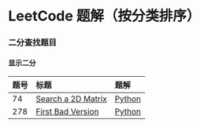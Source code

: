 # LeetCode 题解（按分类排序）


### 二分查找题目

#### 显示二分

| 题号 | 标题 | 题解 |
| :------ | :------ | :------ |
| 74 | [ Search a 2D Matrix](https://leetcode.cn/problems/search-a-2d-matrix/) | [Python](https://github.com/ZhiyaoWen999/LC/blob/master/BinarySearch/74.py) |
| 278 | [First Bad Version](https://leetcode.cn/problems/first-bad-version/) | [Python](https://github.com/ZhiyaoWen999/LC/blob/master/BinarySearch/278.py) |

